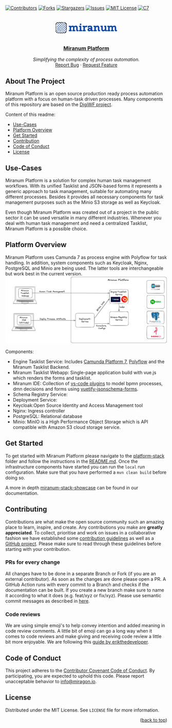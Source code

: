 <div id="top"></div>

<!-- PROJECT SHIELDS -->
[![Contributors][contributors-shield]][contributors-url]
[![Forks][forks-shield]][forks-url]
[![Stargazers][stars-shield]][stars-url]
[![Issues][issues-shield]][issues-url]
[![MIT License][license-shield]][license-url]
[![C7][c7-shield]][c7-url]
<!-- END OF PROJECT SHIELDS --> 

<!-- PROJECT LOGO -->
<br />
<div align="center">
    <a href="#">
        <img src="docs/imgs/logo_blau.png" alt="Logo">
    </a>
    <h3><a href="https://miranum.com/">Miranum Platform</a></h3>
    <p>
        <i>Simplifying the complexity of process automation.</i>
        <br />
        <a href="https://github.com/Miragon/miranum-platform/issues">Report Bug</a>
        ·
        <a href="https://github.com/Miragon/miranum-platform/pulls">Request Feature</a>
    </p>
</div>

## About The Project

Miranum Platform is an open source production ready process automation platform with a focus on human-task driven
processes.
Many components of this repository are based on the [DigiWF project](https://github.com/it-at-m/digiwf-core).

Content of this readme:

* [Use-Cases](#use-cases)
* [Platform Overview](#platform-overview)
* [Get Started](#get-started)
* [Contribution](#contributing)
* [Code of Conduct](#code-of-conduct)
* [License](#license)

## Use-Cases

Miranum Platform is a solution for complex human task management workflows.
With its unified Tasklist and JSON-based forms it represents a generic approach to task management,
suitable for automating many different processes.
Besides it provides all necessary components for task management purposes such as the Minio S3 storage
as well as Keycloak.

Even though Miranum Platform was created out of a project in the public sector it can be used versatile in many
different
industries. Whenever you deal with human task management and need a centralized Tasklist, Miranum Platform is a possible
choice.

## Platform Overview

Miranum Platform uses Camunda 7 as process engine with Polyflow for task handling.
In addition, system components such as Keycloak, Nginx, PostgreSQL and Minio are being used.
The latter tools are interchangeable but work best in the current version.
![Platform Overview](./docs/imgs/miranum-platform.png)

Components:

* Engine Tasklist Service:
  Includes [Camunda Platform 7](https://github.com/camunda/camunda-bpm-platform), [Polyflow](https://github.com/holunda-io/camunda-bpm-taskpool)
  and the Miranum Tasklist Backend.
* Miranum Tasklist Webapp: Single-page application build with vue.js which renders the forms and tasklist.
* Miranum IDE: Collection
  of [vs-code plugins](https://marketplace.visualstudio.com/items?itemName=miragon-gmbh.miranum-ide) to model bpmn
  processes, dmn decisions and forms
  using [vuetify-jsonschema-forms](https://github.com/koumoul-dev/vuetify-jsonschema-form).
* Schema Registry Service:
* Deployment Service:
* Keycloak:Open Source Identity and Access Management tool
* Nginx: Ingress controller
* PostgreSQL: Relational database
* Minio: MinIO is a High Performance Object Storage which is API compatible with Amazon S3 cloud storage service.

## Get Started

To get started with Miranum Platform please navigate to the [platform-stack](platform/platform-stack) folder and follow
the
instructions in the [README.md](platform/platform-stack/README.md). Once the infrastructure components have started you
can run the
`local` run configuration. Make sure that you have performed a `mvn clean build` before doing so.

A more in
depth [miranum-stack-showcase](https://miranum.com/docs/guides/showcases/miranum-stack/miranum-stack-showcase/)
can be found in our documentation.

## Contributing

Contributions are what make the open source community such an amazing place to learn, inspire, and create. Any
contributions you make are **greatly appreciated**.
To collect, prioritise and work on issues in a collaborative fashion we have established
some [contribution guidelines](https://miranum.com/docs/components/contributing) as well as
a [GitHub project](https://github.com/orgs/Miragon/projects/9).
Please make sure to read through these guidelines before starting with your contribution.

### PRs for every change

All changes have to be done in a separate Branch or Fork (if you are an external contributor). As soon as the changes
are
done please open a PR. A GitHub Action runs with every commit to a Branch and checks if the documentation can be built.
If you create a new branch make sure to name it according to what it does (e.g. feat/xyz or fix/xyz). Please use
semantic
commit messages as described in [here](https://gist.github.com/joshbuchea/6f47e86d2510bce28f8e7f42ae84c716).

### Code reviews

We are using simple emoji's to help convey intention and added meaning in code review comments. A little bit of emoji
can
go a long way when it comes to code reviews and make giving and receiving code review a little bit more enjoyable.
We are following this [guide by erikthedeveloper](https://github.com/erikthedeveloper/code-review-emoji-guide).

## Code of Conduct

This project adheres to the [Contributor Covenant Code of Conduct](./CODE_OF_CONDUCT.md). By participating, you are
expected to uphold this code.
Please report unacceptable behavior to info@miragon.io.

## License

Distributed under the MIT License. See `LICENSE` file for more information.
<p align="right">(<a href="#top">back to top</a>)</p>

<!-- MARKDOWN LINKS & IMAGES -->
<!-- https://www.markdownguide.org/basic-syntax/#reference-style-links -->

[contributors-shield]: https://img.shields.io/github/contributors/Miragon/miranum-platform.svg?style=for-the-badge

[contributors-url]: https://github.com/Miragon/miranum-platform/graphs/contributors

[forks-shield]: https://img.shields.io/github/forks/Miragon/miranum-platform.svg?style=for-the-badge

[forks-url]: https://github.com/Miragon/miranum-platform/network/members

[stars-shield]: https://img.shields.io/github/stars/Miragon/miranum-platform.svg?style=for-the-badge

[stars-url]: https://github.com/Miragon/miranum-platform/stargazers

[issues-shield]: https://img.shields.io/github/issues/Miragon/miranum-platform.svg?style=for-the-badge

[issues-url]: https://github.com/Miragon/miranum-platform/issues

[license-shield]: https://img.shields.io/github/license/Miragon/miranum-platform.svg?style=for-the-badge

[license-url]: https://github.com/Miragon/miranum-platform/blob/main/LICENSE

[c7-shield]: https://img.shields.io/badge/Compatible%20with-Camunda%20Platform%207-blue.svg?style=for-the-badge

[c7-url]: https://camunda.com/de/platform-7/